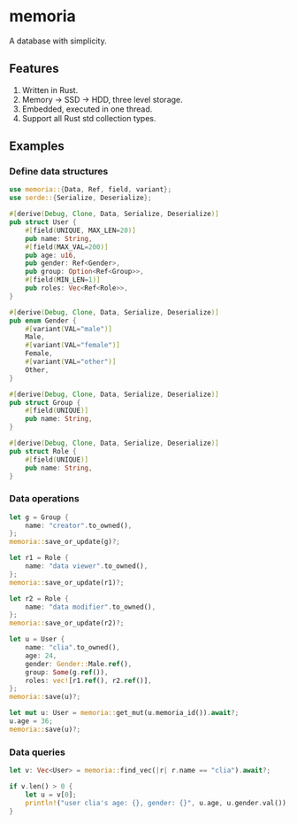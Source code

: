 # memoria

A database with simplicity.

## Features

1. Written in Rust.
1. Memory -> SSD -> HDD, three level storage.
1. Embedded, executed in one thread.
1. Support all Rust std collection types.

## Examples

### Define data structures

```rust
use memoria::{Data, Ref, field, variant};
use serde::{Serialize, Deserialize};

#[derive(Debug, Clone, Data, Serialize, Deserialize)]
pub struct User {
    #[field(UNIQUE, MAX_LEN=20)]
    pub name: String,
    #[field(MAX_VAL=200)]
    pub age: u16,
    pub gender: Ref<Gender>,
    pub group: Option<Ref<Group>>,
    #[field(MIN_LEN=1)]
    pub roles: Vec<Ref<Role>>,
}

#[derive(Debug, Clone, Data, Serialize, Deserialize)]
pub enum Gender {
    #[variant(VAL="male")]
    Male,
    #[variant(VAL="female")]
    Female,
    #[variant(VAL="other")]
    Other,
}

#[derive(Debug, Clone, Data, Serialize, Deserialize)]
pub struct Group {
    #[field(UNIQUE)]
    pub name: String,
}

#[derive(Debug, Clone, Data, Serialize, Deserialize)]
pub struct Role {
    #[field(UNIQUE)]
    pub name: String,
}
```

### Data operations

```rust
let g = Group {
    name: "creator".to_owned(),
};
memoria::save_or_update(g)?;

let r1 = Role {
    name: "data viewer".to_owned(),
};
memoria::save_or_update(r1)?;

let r2 = Role {
    name: "data modifier".to_owned(),
};
memoria::save_or_update(r2)?;

let u = User {
    name: "clia".to_owned(),
    age: 24,
    gender: Gender::Male.ref(),
    group: Some(g.ref()),
    roles: vec![r1.ref(), r2.ref()],
};
memoria::save(u)?;

let mut u: User = memoria::get_mut(u.memoria_id()).await?;
u.age = 36;
memoria::save(u)?;
```

### Data queries

```rust
let v: Vec<User> = memoria::find_vec(|r| r.name == "clia").await?;

if v.len() > 0 {
    let u = v[0];
    println!("user clia's age: {}, gender: {}", u.age, u.gender.val());
}
```
